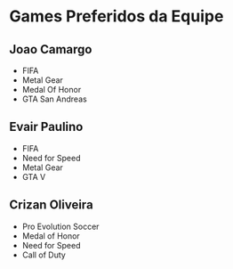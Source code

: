 # Games Preferidos da Equipe

## Joao Camargo

* FIFA
* Metal Gear
* Medal Of Honor
* GTA San Andreas

## Evair Paulino

* FIFA
* Need for Speed
* Metal Gear
* GTA V

## Crizan Oliveira

* Pro Evolution Soccer
* Medal of Honor
* Need for Speed
* Call of Duty
